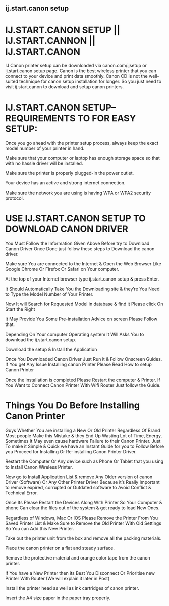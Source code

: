 ## ij.start.canon setup
# IJ.START.CANON SETUP || IJ.START.CANNON || IJ.START.CANON
IJ Canon printer setup can be downloaded via canon.com/ijsetup or ij.start.canon setup page. Canon is the best wireless printer that you can connect to your device and print data smoothly. Canon CD is not the well-suited technique for canon setup installation for longer. So you just need to visit ij.start.canon to download and setup canon printers.

# IJ.START.CANON SETUP– REQUIREMENTS TO FOR EASY SETUP:
Once you go ahead with the printer setup process, always keep the exact model number of your printer in hand.

Make sure that your computer or laptop has enough storage space so that with no hassle driver will be installed.

Make sure the printer is properly plugged-in the power outlet.

Your device has an active and strong internet connection.

Make sure the network you are using is having WPA or WPA2 security protocol.

# USE IJ.START.CANON SETUP TO DOWNLOAD CANON DRIVER
You Must Follow the Information Given Above Before try to Download Canon Driver Once Done just follow these steps to Download the canon driver.

Make sure You are connected to the Internet & Open the Web Browser Like Google Chrome Or Firefox Or Safari on Your computer.

At the top of your Internet browser type ij.start.canon setup & press Enter.

It Should Automatically Take You the Downloading site & they’re You Need to Type the Model Number of Your Printer.

Now It will Search for Requested Model in database & find it Please click On Start the Right

It May Provide You Some Pre-installation Advice on screen Please Follow that.

Depending On Your computer Operating system It Will Asks You to download the ij.start.canon setup.

Download the setup & Install the Application

Once You Downloaded Canon Driver Just Run it & Follow Onscreen Guides. If You get Any Issue Installing canon Printer Please Read How to setup Canon Printer

Once the installation is completed Please Restart the computer & Printer. If You Want to Connect Canon Printer With Wifi Router Just follow the Guide.

# Things You Do Before Installing Canon Printer
Guys Whether You are installing a New Or Old Printer Regardless Of Brand Most people Make this Mistake & they End Up Wasting Lot of Time, Energy, Sometimes It May even cause hardware Failure to their Canon Printer. Just To make it Simple & Quick we have an Instant Guide for you to Follow Before you Proceed for Installing Or Re-installing Canon Printer Driver.

Restart the Computer Or Any device such as Phone Or Tablet that you using to Install Canon Wireless Printer.

Now go to Install Application List & remove Any Older version of canon Driver (Software) Or Any Other Printer Driver Because it’s Really Important to remove expired, corrupted or Outdated software to Avoid Conflict & Technical Error.

Once Its Please Restart the Devices Along With Printer So Your Computer & phone Can clear the files out of the system & get ready to load New Ones.

Regardless of Windows, Mac Or IOS Please Remove the Printer From You Saved Printer List & Make Sure to Remove the Old Printer With Old Settings So You can Add this New Printer.

Take out the printer unit from the box and remove all the packing materials.

Place the canon printer on a flat and steady surface.

Remove the protective material and orange color tape from the canon printer.

If You have a New Printer then its Best You Disconnect Or Prioritise new Printer With Router (We will explain it later in Post)

Install the printer head as well as ink cartridges of canon printer.

Insert the A4 size paper in the paper tray properly.

